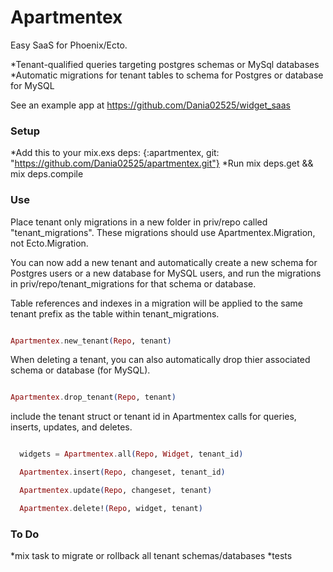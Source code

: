 # Apartmentex 

Easy SaaS for Phoenix/Ecto.

*Tenant-qualified queries targeting postgres schemas or MySql databases
*Automatic migrations for tenant tables to schema for Postgres or
database for MySQL

See an example app at https://github.com/Dania02525/widget_saas

### Setup

*Add this to your mix.exs deps: {:apartmentex, git: "https://github.com/Dania02525/apartmentex.git"}
*Run mix deps.get && mix deps.compile


### Use
Place tenant only migrations in a new folder in priv/repo called 
"tenant_migrations".  These migrations should use Apartmentex.Migration, 
not Ecto.Migration.

You can now add a new tenant and automatically create a new schema for Postgres users
or a new database for MySQL users, and run the migrations in 
priv/repo/tenant_migrations for that schema or database. 

Table references and indexes in a migration will be applied to the same tenant prefix as the table within 
tenant_migrations. 

```elixir

Apartmentex.new_tenant(Repo, tenant) 

```

When deleting a tenant, you can also automatically drop thier 
associated schema or database (for MySQL).  

```elixir

Apartmentex.drop_tenant(Repo, tenant)

```

include the tenant struct or tenant id in Apartmentex calls
for queries, inserts, updates, and deletes.  

```elixir

  widgets = Apartmentex.all(Repo, Widget, tenant_id)

  Apartmentex.insert(Repo, changeset, tenant_id)

  Apartmentex.update(Repo, changeset, tenant)

  Apartmentex.delete!(Repo, widget, tenant)

```

### To Do

*mix task to migrate or rollback all tenant schemas/databases
*tests
